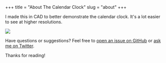 +++
title = "About The Calendar Clock"
slug = "about"
+++

I made this in CAD to better demonstrate the calendar clock. It's a lot easier
to see at higher resolutions.

<img src="/img/365clock.cad.png" >

Have questions or suggestions? Feel free to [open an issue on
GitHub](https://github.com/pocc/365clock) or [ask me on
Twitter](https://twitter.com/scoobysynack).

Thanks for reading!
